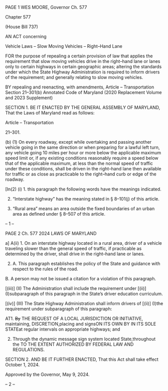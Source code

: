PAGE 1
WES MOORE, Governor Ch. 577

Chapter 577

(House Bill 737)

AN ACT concerning

Vehicle Laws – Slow Moving Vehicles – Right–Hand Lane

FOR the purpose of repealing a certain provision of law that applies the requirement that
slow moving vehicles drive in the right–hand lane or lanes only to certain highways
in certain geographic areas; altering the standards under which the State Highway
Administration is required to inform drivers of the requirement; and generally
relating to slow moving vehicles.

BY repealing and reenacting, with amendments,
Article – Transportation
Section 21–301(b)
Annotated Code of Maryland
(2020 Replacement Volume and 2023 Supplement)

SECTION 1. BE IT ENACTED BY THE GENERAL ASSEMBLY OF MARYLAND,
That the Laws of Maryland read as follows:

Article – Transportation

21–301.

(b) (1) On every roadway, except while overtaking and passing another vehicle
going in the same direction or when preparing for a lawful left turn, any vehicle going 10
miles per hour or more below the applicable maximum speed limit or, if any existing
conditions reasonably require a speed below that of the applicable maximum, at less than
the normal speed of traffic under these conditions, shall be driven in the right–hand lane
then available for traffic or as close as practicable to the right–hand curb or edge of the
roadway.

[In(2) (i) 1. this paragraph the following words have the meanings
indicated.

2. “Interstate highway” has the meaning stated in § 8–101(j)
of this article.

3. “Rural area” means an area outside the fixed boundaries
of an urban area as defined under § 8–507 of this article.

– 1 –

PAGE 2
Ch. 577 2024 LAWS OF MARYLAND

a] A(ii) 1. On an interstate highway located in a rural area,
driver of a vehicle traveling slower than the general speed of traffic, if practicable as
determined by the driver, shall drive in the right–hand lane or lanes.

2. A. This paragraph establishes the policy of the State
and guidance with respect to the rules of the road.

B. A person may not be issued a citation for a violation of this
paragraph.

[(iii)] (II) The Administration shall include the requirement under
[(ii)] (I)subparagraph of this paragraph in the State’s driver education curriculum.

[(iv)] (III) The State Highway Administration shall inform drivers of
[(ii)] (I)the requirement under subparagraph of this paragraph:

AT1. ~~By~~ THE REQUEST OF A LOCAL JURISDICTION OR
INITIATIVE, maintaining, DISCRETION,placing and signsON ITS OWN BY IN ITS SOLE
STATEat regular intervals on appropriate highways; and

2. Through the dynamic message sign system located
State,throughout the TO THE EXTENT AUTHORIZED BY FEDERAL LAW AND
REGULATIONS.

SECTION 2. AND BE IT FURTHER ENACTED, That this Act shall take effect
October 1, 2024.

Approved by the Governor, May 9, 2024.

– 2 –